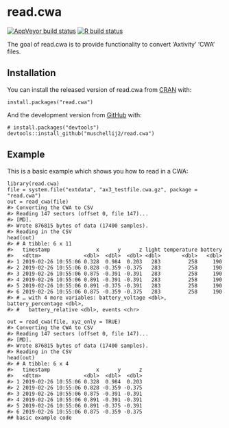 
<!-- README.md is generated from README.Rmd. Please edit that file -->

read.cwa
========

<!-- badges: start -->

[![AppVeyor build
status](https://ci.appveyor.com/api/projects/status/github/muschellij2/read-cwa?branch=master&svg=true)](https://ci.appveyor.com/project/muschellij2/read-cwa)
[![R build
status](https://github.com/muschellij2/read.cwa/workflows/R-CMD-check/badge.svg)](https://github.com/muschellij2/read.cwa/actions)
<!-- badges: end -->

The goal of read.cwa is to provide functionality to convert ‘Axtivity’
‘CWA’ files.

Installation
------------

You can install the released version of read.cwa from
[CRAN](https://CRAN.R-project.org) with:

    install.packages("read.cwa")

And the development version from [GitHub](https://github.com/) with:

    # install.packages("devtools")
    devtools::install_github("muschellij2/read.cwa")

Example
-------

This is a basic example which shows you how to read in a CWA:

    library(read.cwa)
    file = system.file("extdata", "ax3_testfile.cwa.gz", package = "read.cwa")
    out = read_cwa(file)
    #> Converting the CWA to CSV
    #> Reading 147 sectors (offset 0, file 147)...
    #> [MD].
    #> Wrote 876815 bytes of data (17400 samples).
    #> Reading in the CSV
    head(out)
    #> # A tibble: 6 x 11
    #>   timestamp               x      y      z light temperature battery
    #>   <dttm>              <dbl>  <dbl>  <dbl> <dbl>       <dbl>   <dbl>
    #> 1 2019-02-26 10:55:06 0.328  0.984  0.203   283         258     190
    #> 2 2019-02-26 10:55:06 0.828 -0.359 -0.375   283         258     190
    #> 3 2019-02-26 10:55:06 0.875 -0.391 -0.391   283         258     190
    #> 4 2019-02-26 10:55:06 0.891 -0.391 -0.391   283         258     190
    #> 5 2019-02-26 10:55:06 0.891 -0.375 -0.391   283         258     190
    #> 6 2019-02-26 10:55:06 0.875 -0.359 -0.375   283         258     190
    #> # … with 4 more variables: battery_voltage <dbl>, battery_percentage <dbl>,
    #> #   battery_relative <dbl>, events <chr>

    out = read_cwa(file, xyz_only = TRUE)
    #> Converting the CWA to CSV
    #> Reading 147 sectors (offset 0, file 147)...
    #> [MD].
    #> Wrote 876815 bytes of data (17400 samples).
    #> Reading in the CSV
    head(out)
    #> # A tibble: 6 x 4
    #>   timestamp               x      y      z
    #>   <dttm>              <dbl>  <dbl>  <dbl>
    #> 1 2019-02-26 10:55:06 0.328  0.984  0.203
    #> 2 2019-02-26 10:55:06 0.828 -0.359 -0.375
    #> 3 2019-02-26 10:55:06 0.875 -0.391 -0.391
    #> 4 2019-02-26 10:55:06 0.891 -0.391 -0.391
    #> 5 2019-02-26 10:55:06 0.891 -0.375 -0.391
    #> 6 2019-02-26 10:55:06 0.875 -0.359 -0.375
    ## basic example code
